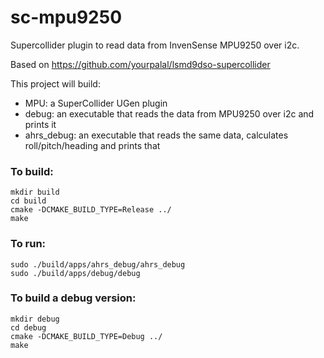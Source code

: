 # sc-mpu9250

Supercollider plugin to read data from InvenSense MPU9250 over i2c.

Based on https://github.com/yourpalal/lsmd9dso-supercollider

This project will build:

 * MPU: a SuperCollider UGen plugin
 * debug: an executable that reads the data from MPU9250 over i2c and prints it
 * ahrs_debug: an executable that reads the same data, calculates roll/pitch/heading and prints that

### To build:

    mkdir build
    cd build
    cmake -DCMAKE_BUILD_TYPE=Release ../
    make 

### To run:

    sudo ./build/apps/ahrs_debug/ahrs_debug
    sudo ./build/apps/debug/debug

### To build a debug version:

    mkdir debug
    cd debug
    cmake -DCMAKE_BUILD_TYPE=Debug ../
    make 
